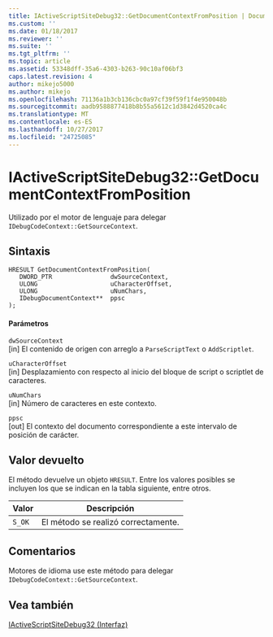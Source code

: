 ```yaml
---
title: IActiveScriptSiteDebug32::GetDocumentContextFromPosition | Documentos de Microsoft
ms.custom: ''
ms.date: 01/18/2017
ms.reviewer: ''
ms.suite: ''
ms.tgt_pltfrm: ''
ms.topic: article
ms.assetid: 53348dff-35a6-4303-b263-90c10af06bf3
caps.latest.revision: 4
author: mikejo5000
ms.author: mikejo
ms.openlocfilehash: 71136a1b3cb136cbc0a97cf39f59f1f4e950048b
ms.sourcegitcommit: aadb9588877418b8b55a5612c1d3842d4520ca4c
ms.translationtype: MT
ms.contentlocale: es-ES
ms.lasthandoff: 10/27/2017
ms.locfileid: "24725085"
---
```

# <a name="iactivescriptsitedebug32getdocumentcontextfromposition"></a>IActiveScriptSiteDebug32::GetDocumentContextFromPosition
Utilizado por el motor de lenguaje para delegar `IDebugCodeContext::GetSourceContext`.  
  
## <a name="syntax"></a>Sintaxis  
  
```  
HRESULT GetDocumentContextFromPosition(  
   DWORD_PTR                dwSourceContext,  
   ULONG                    uCharacterOffset,  
   ULONG                    uNumChars,  
   IDebugDocumentContext**  ppsc  
);  
```  
  
#### <a name="parameters"></a>Parámetros  
 `dwSourceContext`  
 [in] El contenido de origen con arreglo a `ParseScriptText` o `AddScriptlet`.  
  
 `uCharacterOffset`  
 [in] Desplazamiento con respecto al inicio del bloque de script o scriptlet de caracteres.  
  
 `uNumChars`  
 [in] Número de caracteres en este contexto.  
  
 `ppsc`  
 [out] El contexto del documento correspondiente a este intervalo de posición de carácter.  
  
## <a name="return-value"></a>Valor devuelto  
 El método devuelve un objeto `HRESULT`. Entre los valores posibles se incluyen los que se indican en la tabla siguiente, entre otros.  
  
|Valor|Descripción|  
|-----------|-----------------|  
|`S_OK`|El método se realizó correctamente.|  
  
## <a name="remarks"></a>Comentarios  
 Motores de idioma use este método para delegar `IDebugCodeContext::GetSourceContext`.  
  
## <a name="see-also"></a>Vea también  
 [IActiveScriptSiteDebug32 (Interfaz)](../../winscript/reference/iactivescriptsitedebug32-interface.md)